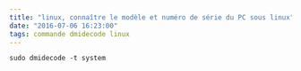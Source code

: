 ```yaml
---
title: "linux, connaître le modèle et numéro de série du PC sous linux"
date: "2016-07-06 16:23:00"
tags: commande dmidecode linux
---
```


```
sudo dmidecode -t system
```
